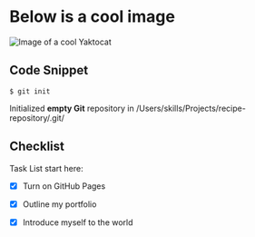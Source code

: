 # Below is a cool image
![Image of a cool Yaktocat](https://octodex.github.com/images/yaktocat.png)

## Code Snippet

```
$ git init
```
Initialized **empty Git** repository in /Users/skills/Projects/recipe-repository/.git/

## Checklist

Task List start here:
- [x] Turn on GitHub Pages
- [x] Outline my portfolio
- [x] Introduce myself to the world

